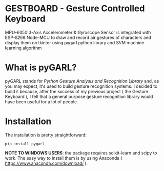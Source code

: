 # GESTBOARD - Gesture Controlled Keyboard
MPU-6050 3-Axis Accelerometer & Gyroscope Sensor is integrated with ESP-8266 Node-MCU to draw and record air gestures of characters and display them on tkinter
using pygarl python library and SVM machine learning algorithm


# What is pyGARL?
pyGARL stands for _Python Gesture Analysis and Recognition Library_ and, as you may expect, it's used to build gesture recognition systems.
I decided to build it because, after the success of my previous project ( the Gesture Keyboard ), I felt that a general purpose gesture recognition library would have been useful for a lot of people.

# Installation
The installation is pretty straightforward:

`pip install pygarl`

**NOTE TO WINDOWS USERS**: the package requires scikit-learn and scipy to work. The easy way to install them is by using Anaconda ( https://www.anaconda.com/download/ ).
